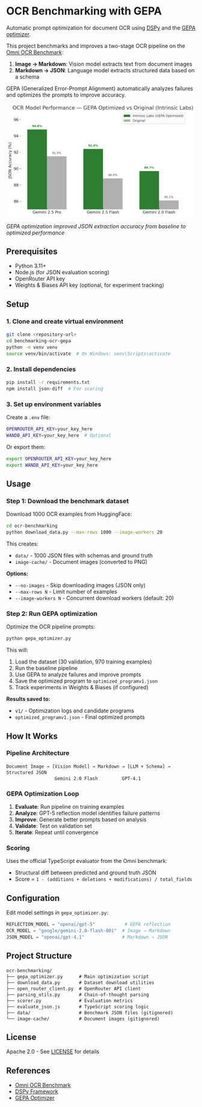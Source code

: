 # OCR Benchmarking with GEPA

Automatic prompt optimization for document OCR using [DSPy](https://github.com/stanfordnlp/dspy) and the [GEPA optimizer](https://github.com/gepa-ai/gepa).

This project benchmarks and improves a two-stage OCR pipeline on the [Omni OCR Benchmark](https://github.com/getomni-ai/benchmark):
1. **Image → Markdown**: Vision model extracts text from document images
2. **Markdown → JSON**: Language model extracts structured data based on a schema

GEPA (Generalized Error-Prompt Alignment) automatically analyzes failures and optimizes the prompts to improve accuracy.

![GEPA Optimization Results](results.png)

*GEPA optimization improved JSON extraction accuracy from baseline to optimized performance*

## Prerequisites

- Python 3.11+
- Node.js (for JSON evaluation scoring)
- OpenRouter API key
- Weights & Biases API key (optional, for experiment tracking)

## Setup

### 1. Clone and create virtual environment

```bash
git clone <repository-url>
cd benchmarking-ocr-gepa
python -m venv venv
source venv/bin/activate  # On Windows: venv\Scripts\activate
```

### 2. Install dependencies

```bash
pip install -r requirements.txt
npm install json-diff  # For scoring
```

### 3. Set up environment variables

Create a `.env` file:

```bash
OPENROUTER_API_KEY=your_key_here
WANDB_API_KEY=your_key_here  # Optional
```

Or export them:

```bash
export OPENROUTER_API_KEY=your_key_here
export WANDB_API_KEY=your_key_here
```

## Usage

### Step 1: Download the benchmark dataset

Download 1000 OCR examples from HuggingFace:

```bash
cd ocr-benchmarking
python download_data.py --max-rows 1000 --image-workers 20
```

This creates:
- `data/` - 1000 JSON files with schemas and ground truth
- `image-cache/` - Document images (converted to PNG)

**Options:**
- `--no-images` - Skip downloading images (JSON only)
- `--max-rows N` - Limit number of examples
- `--image-workers N` - Concurrent download workers (default: 20)

### Step 2: Run GEPA optimization

Optimize the OCR pipeline prompts:

```bash
python gepa_optimizer.py
```

This will:
1. Load the dataset (30 validation, 970 training examples)
2. Run the baseline pipeline
3. Use GEPA to analyze failures and improve prompts
4. Save the optimized program to `optimized_programv1.json`
5. Track experiments in Weights & Biases (if configured)

**Results saved to:**
- `v1/` - Optimization logs and candidate programs
- `optimized_programv1.json` - Final optimized prompts

## How It Works

### Pipeline Architecture

```
Document Image → [Vision Model] → Markdown → [LLM + Schema] → Structured JSON
                  Gemini 2.0 Flash         GPT-4.1
```

### GEPA Optimization Loop

1. **Evaluate**: Run pipeline on training examples
2. **Analyze**: GPT-5 reflection model identifies failure patterns
3. **Improve**: Generate better prompts based on analysis
4. **Validate**: Test on validation set
5. **Iterate**: Repeat until convergence

### Scoring

Uses the official TypeScript evaluator from the Omni benchmark:
- Structural diff between predicted and ground truth JSON
- Score = `1 - (additions + deletions + modifications) / total_fields`

## Configuration

Edit model settings in `gepa_optimizer.py`:

```python
REFLECTION_MODEL = "openai/gpt-5"           # GEPA reflection
OCR_MODEL = "google/gemini-2.0-flash-001"  # Image → Markdown
JSON_MODEL = "openai/gpt-4.1"              # Markdown → JSON
```

## Project Structure

```
ocr-benchmarking/
├── gepa_optimizer.py      # Main optimization script
├── download_data.py       # Dataset download utilities
├── open_router_client.py  # OpenRouter API client
├── parsing_utils.py       # Chain-of-thought parsing
├── scorer.py              # Evaluation metrics
├── evaluate_json.js       # TypeScript scoring logic
├── data/                  # Benchmark JSON files (gitignored)
└── image-cache/           # Document images (gitignored)
```

## License

Apache 2.0 - See [LICENSE](LICENSE) for details

## References

- [Omni OCR Benchmark](https://github.com/getomni-ai/benchmark)
- [DSPy Framework](https://github.com/stanfordnlp/dspy)
- [GEPA Optimizer](https://github.com/gepa-ai/gepa)
